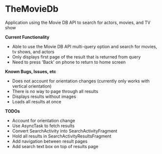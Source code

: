 # TheMovieDb
Application using the Movie DB API to search for actors, movies, and TV show

**Current Functionality**
- Able to use the Movie DB API multi-query option and search for movies, tv shows, and actors
- Only displays first page of the result that is returned from query
- Need to press 'Back' on phone to return to home screen

**Known Bugs, Issues, etc**
- Does not account for orientation changes (currently only works with vertical orientation)
- There is no way to page through all results
- Displays results without images
- Loads all results at once

**TODOs**
- Account for orientation change
- Use AsyncTask to fetch results
- Convert SearchActivity into SearchActivityFragment
- Hold all results in SearchActivityResultsFragment
- Add navigation between result pages
- Add search text box on top of results page

